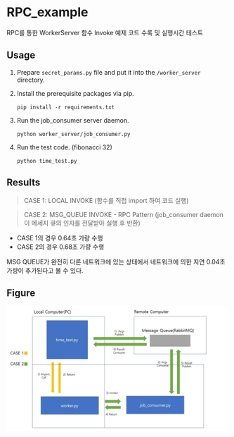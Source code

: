 # RPC_example
RPC를 통한 WorkerServer 함수 Invoke 예제 코드 수록 및 실행시간 테스트

## Usage

1. Prepare `secret_params.py` file and put it into the `/worker_server` directory.

2. Install the prerequisite packages via pip.
    ```
    pip install -r requirements.txt
    ```
3. Run the job_consumer server daemon.
    ```
    python worker_server/job_consumer.py
    ```
4. Run the test code. (fibonacci 32)
    ```
    python time_test.py
    ```

## Results

> CASE 1: LOCAL INVOKE (함수를 직접 import 하여 코드 실행)

> CASE 2: MSG_QUEUE INVOKE - RPC Pattern 
(job_consumer daemon이 메세지 큐의 인자를 전달받아 실행 후 반환)

- CASE 1의 경우 0.64초 가량 수행
- CASE 2의 경우 0.68초 가량 수행

MSG QUEUE가 완전히 다른 네트워크에 있는 상태에서
네트워크에 의한 지연 0.04초 가량이 추가된다고 볼 수 있다.

## Figure

<img src="images/figure.jpg">
